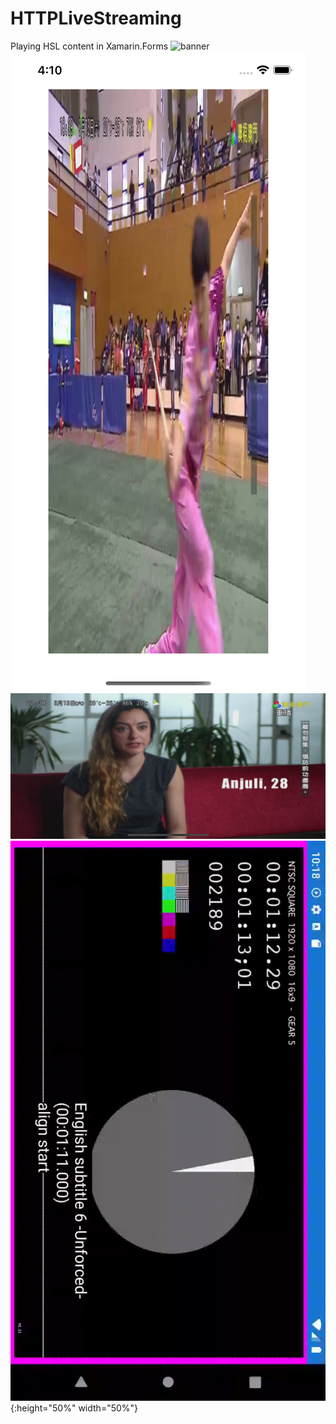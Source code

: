 # HTTPLiveStreaming
Playing HSL content in Xamarin.Forms
![banner](https://github.com/MridulMalviya/HTTPLiveStreaming/blob/main/android_hls.gif)
![banner](https://github.com/MridulMalviya/HTTPLiveStreaming/blob/main/Simulator%20Screen%20Shot%20-%20iPhone%2012%20-%202021-03-13%20at%2016.10.12.png)
![banner](https://github.com/MridulMalviya/HTTPLiveStreaming/blob/main/Simulator%20Screen%20Shot%20-%20iPhone%2012%20-%202021-03-13%20at%2020.08.50.png)
![banner](https://github.com/MridulMalviya/HTTPLiveStreaming/blob/main/hls_gif.gif){:height="50%" width="50%"}

